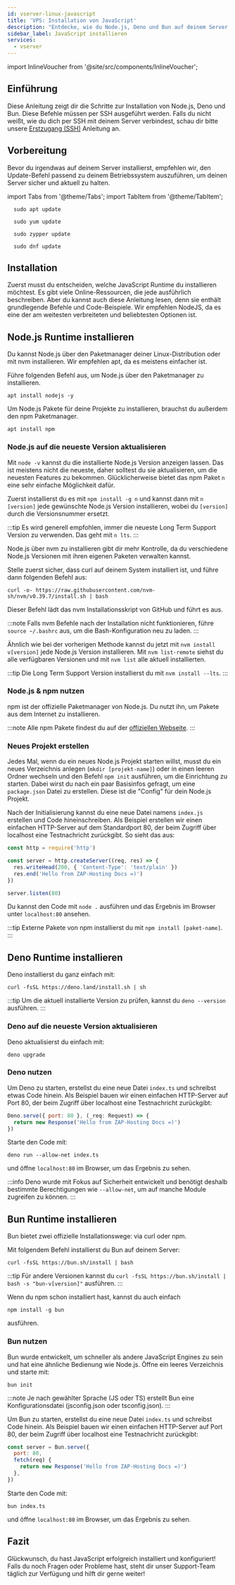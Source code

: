 ```yaml
---
id: vserver-linux-javascript
title: 'VPS: Installation von JavaScript'
description: "Entdecke, wie du Node.js, Deno und Bun auf deinem Server installierst und einrichtest für effizientes JavaScript Runtime Management → Jetzt mehr erfahren"
sidebar_label: JavaScript installieren
services:
  - vserver
---
```


import InlineVoucher from '@site/src/components/InlineVoucher';

## Einführung

Diese Anleitung zeigt dir die Schritte zur Installation von Node.js, Deno und Bun. Diese Befehle müssen per SSH ausgeführt werden. Falls du nicht weißt, wie du dich per SSH mit deinem Server verbindest, schau dir bitte unsere [Erstzugang (SSH)](vserver-linux-ssh.md) Anleitung an.

<InlineVoucher />

## Vorbereitung

Bevor du irgendwas auf deinem Server installierst, empfehlen wir, den Update-Befehl passend zu deinem Betriebssystem auszuführen, um deinen Server sicher und aktuell zu halten.

import Tabs from '@theme/Tabs';
import TabItem from '@theme/TabItem';

<Tabs>
<TabItem value="ubuntu-debian" label="Ubuntu & Debian" default>

```
  sudo apt update
```

</TabItem>
<TabItem value="centos" label="CentOS">

```
  sudo yum update
```

</TabItem>
<TabItem value="opensuse" label="OpenSUSE">

```
  sudo zypper update
```

</TabItem>
<TabItem value="fedora" label="Fedora">

```
  sudo dnf update
```

</TabItem>
</Tabs>

## Installation

Zuerst musst du entscheiden, welche JavaScript Runtime du installieren möchtest. Es gibt viele Online-Ressourcen, die jede ausführlich beschreiben. Aber du kannst auch diese Anleitung lesen, denn sie enthält grundlegende Befehle und Code-Beispiele. Wir empfehlen NodeJS, da es eine der am weitesten verbreiteten und beliebtesten Optionen ist.

<Tabs>
<TabItem value="NodeJS Runtime" label="NodeJS" default>

## Node.js Runtime installieren

Du kannst Node.js über den Paketmanager deiner Linux-Distribution oder mit nvm installieren. Wir empfehlen apt, da es meistens einfacher ist.

<Tabs>
<TabItem value="apt" label="Paketmanager" default>

Führe folgenden Befehl aus, um Node.js über den Paketmanager zu installieren.

```
apt install nodejs -y
```

Um Node.js Pakete für deine Projekte zu installieren, brauchst du außerdem den npm Paketmanager.

```
apt install npm
```

### Node.js auf die neueste Version aktualisieren

Mit `node -v` kannst du die installierte Node.js Version anzeigen lassen. Das ist meistens nicht die neueste, daher solltest du sie aktualisieren, um die neuesten Features zu bekommen. Glücklicherweise bietet das npm Paket `n` eine sehr einfache Möglichkeit dafür.

Zuerst installierst du es mit `npm install -g n` und kannst dann mit `n [version]` jede gewünschte Node.js Version installieren, wobei du `[version]` durch die Versionsnummer ersetzt.

:::tip
Es wird generell empfohlen, immer die neueste Long Term Support Version zu verwenden. Das geht mit `n lts`.
:::

</TabItem>
<TabItem value="nvm" label="nvm">

Node.js über nvm zu installieren gibt dir mehr Kontrolle, da du verschiedene Node.js Versionen mit ihren eigenen Paketen verwalten kannst.

Stelle zuerst sicher, dass curl auf deinem System installiert ist, und führe dann folgenden Befehl aus:

```
curl -o- https://raw.githubusercontent.com/nvm-sh/nvm/v0.39.7/install.sh | bash
```

Dieser Befehl lädt das nvm Installationsskript von GitHub und führt es aus.

:::note
Falls nvm Befehle nach der Installation nicht funktionieren, führe `source ~/.bashrc` aus, um die Bash-Konfiguration neu zu laden.
:::

Ähnlich wie bei der vorherigen Methode kannst du jetzt mit `nvm install v[version]` jede Node.js Version installieren. Mit `nvm list-remote` siehst du alle verfügbaren Versionen und mit `nvm list` alle aktuell installierten.

:::tip
Die Long Term Support Version installierst du mit `nvm install --lts`.
:::

</TabItem>
</Tabs>

### Node.js & npm nutzen

npm ist der offizielle Paketmanager von Node.js. Du nutzt ihn, um Pakete aus dem Internet zu installieren.

:::note
Alle npm Pakete findest du auf der [offiziellen Webseite](https://www.npmjs.com/).
:::

### Neues Projekt erstellen

Jedes Mal, wenn du ein neues Node.js Projekt starten willst, musst du ein neues Verzeichnis anlegen (`mkdir [projekt-name]`) oder in einen leeren Ordner wechseln und den Befehl `npm init` ausführen, um die Einrichtung zu starten. Dabei wirst du nach ein paar Basisinfos gefragt, um eine `package.json` Datei zu erstellen. Diese ist die "Config" für dein Node.js Projekt.

Nach der Initialisierung kannst du eine neue Datei namens `index.js` erstellen und Code hineinschreiben. Als Beispiel erstellen wir einen einfachen HTTP-Server auf dem Standardport 80, der beim Zugriff über localhost eine Testnachricht zurückgibt. So sieht das aus:

```js
const http = require('http')

const server = http.createServer((req, res) => {
  res.writeHead(200, { 'Content-Type': 'text/plain' })
  res.end('Hello from ZAP-Hosting Docs =)')
})

server.listen(80)
```

Du kannst den Code mit `node .` ausführen und das Ergebnis im Browser unter `localhost:80` ansehen.

:::tip
Externe Pakete von npm installierst du mit `npm install [paket-name]`.
:::

</TabItem>

<TabItem value="Deno Runtime" label="Deno" default>

## Deno Runtime installieren

Deno installierst du ganz einfach mit:

```
curl -fsSL https://deno.land/install.sh | sh
```

:::tip
Um die aktuell installierte Version zu prüfen, kannst du `deno --version` ausführen.
:::

### Deno auf die neueste Version aktualisieren

Deno aktualisierst du einfach mit:

```
deno upgrade
```

### Deno nutzen

Um Deno zu starten, erstellst du eine neue Datei `index.ts` und schreibst etwas Code hinein. Als Beispiel bauen wir einen einfachen HTTP-Server auf Port 80, der beim Zugriff über localhost eine Testnachricht zurückgibt:

```js
Deno.serve({ port: 80 }, (_req: Request) => {
  return new Response('Hello from ZAP-Hosting Docs =)')
})
```

Starte den Code mit:

```
deno run --allow-net index.ts
```

und öffne `localhost:80` im Browser, um das Ergebnis zu sehen.

:::info
Deno wurde mit Fokus auf Sicherheit entwickelt und benötigt deshalb bestimmte Berechtigungen wie `--allow-net`, um auf manche Module zugreifen zu können.
:::

</TabItem>

<TabItem value="Bun Runtime" label="Bun" default>

## Bun Runtime installieren

Bun bietet zwei offizielle Installationswege: via curl oder npm.

<Tabs>
<TabItem value="curl" label="curl" default>

Mit folgendem Befehl installierst du Bun auf deinem Server:

```
curl -fsSL https://bun.sh/install | bash
```

:::tip
Für andere Versionen kannst du `curl -fsSL https://bun.sh/install | bash -s "bun-v[version]"` ausführen.
:::

</TabItem>
<TabItem value="npm" label="npm">

Wenn du npm schon installiert hast, kannst du auch einfach

```
npm install -g bun
```

ausführen.

</TabItem>
</Tabs>

### Bun nutzen

Bun wurde entwickelt, um schneller als andere JavaScript Engines zu sein und hat eine ähnliche Bedienung wie Node.js. Öffne ein leeres Verzeichnis und starte mit:

```
bun init
```

:::note
Je nach gewählter Sprache (JS oder TS) erstellt Bun eine Konfigurationsdatei (jsconfig.json oder tsconfig.json).
:::

Um Bun zu starten, erstellst du eine neue Datei `index.ts` und schreibst Code hinein. Als Beispiel bauen wir einen einfachen HTTP-Server auf Port 80, der beim Zugriff über localhost eine Testnachricht zurückgibt:

```js
const server = Bun.serve({
  port: 80,
  fetch(req) {
    return new Response('Hello from ZAP-Hosting Docs =)')
  },
})
```

Starte den Code mit:

```
bun index.ts
```

und öffne `localhost:80` im Browser, um das Ergebnis zu sehen.

</TabItem>
</Tabs>


## Fazit

Glückwunsch, du hast JavaScript erfolgreich installiert und konfiguriert! Falls du noch Fragen oder Probleme hast, steht dir unser Support-Team täglich zur Verfügung und hilft dir gerne weiter!

<InlineVoucher />